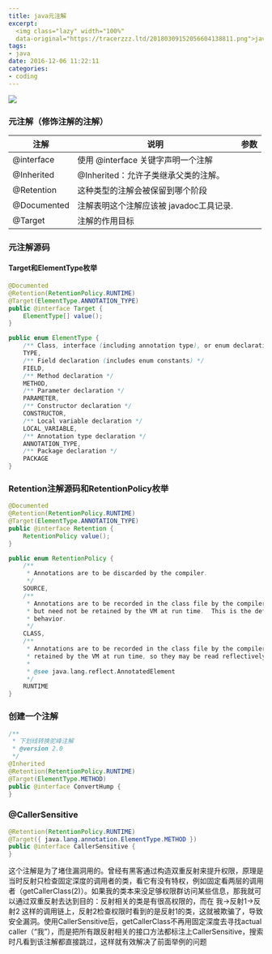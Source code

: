 ```yaml
---
title: java元注解
excerpt: 
  <img class="lazy" width="100%" 
  data-original="https://tracerzzz.ltd/20180309152056604138811.png">java元注解理解
tags:
- java
date: 2016-12-06 11:22:11
categories:
- coding
---
```




![](https://tracerzzz.ltd/2018031215208216305763.png)
### 元注解（修饰注解的注解）

|注解|说明|参数|
|-------------|-------------|--------|
|@interface|使用 @interface 关键字声明一个注解||
|@Inherited| @Inherited：允许子类继承父类的注解。||
|@Retention|这种类型的注解会被保留到哪个阶段||
|@Documented |注解表明这个注解应该被 javadoc工具记录.||
|@Target|注解的作用目标||

### 元注解源码
#### Target和ElementType枚举
```java
@Documented
@Retention(RetentionPolicy.RUNTIME)
@Target(ElementType.ANNOTATION_TYPE)
public @interface Target {
    ElementType[] value();
}

public enum ElementType {
    /** Class, interface (including annotation type), or enum declaration */
    TYPE,
    /** Field declaration (includes enum constants) */
    FIELD,
    /** Method declaration */
    METHOD,
    /** Parameter declaration */
    PARAMETER,
    /** Constructor declaration */
    CONSTRUCTOR,
    /** Local variable declaration */
    LOCAL_VARIABLE,
    /** Annotation type declaration */
    ANNOTATION_TYPE,
    /** Package declaration */
    PACKAGE
}
```
### Retention注解源码和RetentionPolicy枚举
```java
@Documented
@Retention(RetentionPolicy.RUNTIME)
@Target(ElementType.ANNOTATION_TYPE)
public @interface Retention {
    RetentionPolicy value();
}

public enum RetentionPolicy {
    /**
     * Annotations are to be discarded by the compiler.
     */
    SOURCE,
    /**
     * Annotations are to be recorded in the class file by the compiler
     * but need not be retained by the VM at run time.  This is the default
     * behavior.
     */
    CLASS,
    /**
     * Annotations are to be recorded in the class file by the compiler and
     * retained by the VM at run time, so they may be read reflectively.
     *
     * @see java.lang.reflect.AnnotatedElement
     */
    RUNTIME
}

```

### 创建一个注解
```java
/** 
 * 下划线转换驼峰注解  
 * @version 2.0 
 */
@Inherited  
@Retention(RetentionPolicy.RUNTIME)  
@Target(ElementType.METHOD)
public @interface ConvertHump {
}

```
### @CallerSensitive
```java
@Retention(RetentionPolicy.RUNTIME)
@Target({ java.lang.annotation.ElementType.METHOD })
public @interface CallerSensitive {
}
```
这个注解是为了堵住漏洞用的。曾经有黑客通过构造双重反射来提升权限，原理是当时反射只检查固定深度的调用者的类，看它有没有特权，例如固定看两层的调用者（getCallerClass(2)）。如果我的类本来没足够权限群访问某些信息，那我就可以通过双重反射去达到目的：反射相关的类是有很高权限的，而在 我->反射1->反射2 这样的调用链上，反射2检查权限时看到的是反射1的类，这就被欺骗了，导致安全漏洞。使用CallerSensitive后，getCallerClass不再用固定深度去寻找actual caller（“我”），而是把所有跟反射相关的接口方法都标注上CallerSensitive，搜索时凡看到该注解都直接跳过，这样就有效解决了前面举例的问题

​	
